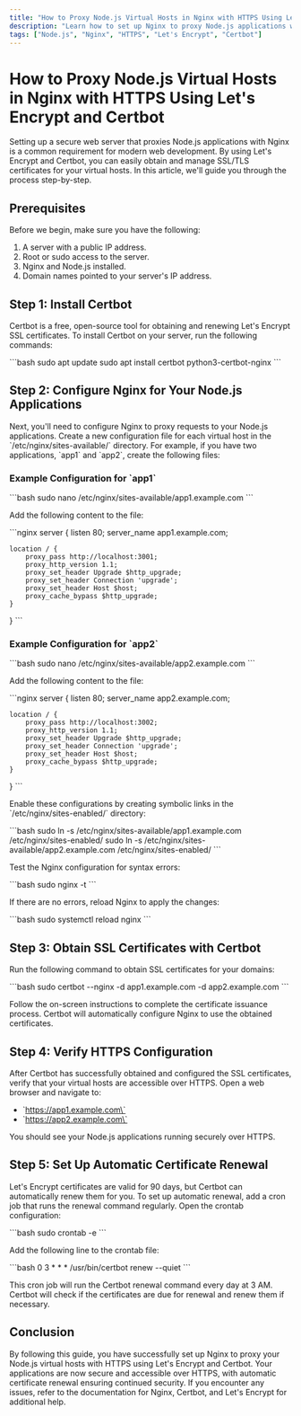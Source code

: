 ```yaml
---
title: "How to Proxy Node.js Virtual Hosts in Nginx with HTTPS Using Let's Encrypt and Certbot"
description: "Learn how to set up Nginx to proxy Node.js applications with HTTPS using Let's Encrypt and Certbot. Follow this step-by-step guide for a secure and efficient configuration."
tags: ["Node.js", "Nginx", "HTTPS", "Let's Encrypt", "Certbot"]
---
```


# How to Proxy Node.js Virtual Hosts in Nginx with HTTPS Using Let's Encrypt and Certbot

Setting up a secure web server that proxies Node.js applications with Nginx is a common requirement for modern web development. By using Let's Encrypt and Certbot, you can easily obtain and manage SSL/TLS certificates for your virtual hosts. In this article, we'll guide you through the process step-by-step.

## Prerequisites

Before we begin, make sure you have the following:

1. A server with a public IP address.
2. Root or sudo access to the server.
3. Nginx and Node.js installed.
4. Domain names pointed to your server's IP address.

## Step 1: Install Certbot

Certbot is a free, open-source tool for obtaining and renewing Let's Encrypt SSL certificates. To install Certbot on your server, run the following commands:

\`\`\`bash
sudo apt update
sudo apt install certbot python3-certbot-nginx
\`\`\`

## Step 2: Configure Nginx for Your Node.js Applications

Next, you'll need to configure Nginx to proxy requests to your Node.js applications. Create a new configuration file for each virtual host in the \`/etc/nginx/sites-available/\` directory. For example, if you have two applications, \`app1\` and \`app2\`, create the following files:

### Example Configuration for \`app1\`

\`\`\`bash
sudo nano /etc/nginx/sites-available/app1.example.com
\`\`\`

Add the following content to the file:

\`\`\`nginx
server {
    listen 80;
    server_name app1.example.com;

    location / {
        proxy_pass http://localhost:3001;
        proxy_http_version 1.1;
        proxy_set_header Upgrade $http_upgrade;
        proxy_set_header Connection 'upgrade';
        proxy_set_header Host $host;
        proxy_cache_bypass $http_upgrade;
    }
}
\`\`\`

### Example Configuration for \`app2\`

\`\`\`bash
sudo nano /etc/nginx/sites-available/app2.example.com
\`\`\`

Add the following content to the file:

\`\`\`nginx
server {
    listen 80;
    server_name app2.example.com;

    location / {
        proxy_pass http://localhost:3002;
        proxy_http_version 1.1;
        proxy_set_header Upgrade $http_upgrade;
        proxy_set_header Connection 'upgrade';
        proxy_set_header Host $host;
        proxy_cache_bypass $http_upgrade;
    }
}
\`\`\`

Enable these configurations by creating symbolic links in the \`/etc/nginx/sites-enabled/\` directory:

\`\`\`bash
sudo ln -s /etc/nginx/sites-available/app1.example.com /etc/nginx/sites-enabled/
sudo ln -s /etc/nginx/sites-available/app2.example.com /etc/nginx/sites-enabled/
\`\`\`

Test the Nginx configuration for syntax errors:

\`\`\`bash
sudo nginx -t
\`\`\`

If there are no errors, reload Nginx to apply the changes:

\`\`\`bash
sudo systemctl reload nginx
\`\`\`

## Step 3: Obtain SSL Certificates with Certbot

Run the following command to obtain SSL certificates for your domains:

\`\`\`bash
sudo certbot --nginx -d app1.example.com -d app2.example.com
\`\`\`

Follow the on-screen instructions to complete the certificate issuance process. Certbot will automatically configure Nginx to use the obtained certificates.

## Step 4: Verify HTTPS Configuration

After Certbot has successfully obtained and configured the SSL certificates, verify that your virtual hosts are accessible over HTTPS. Open a web browser and navigate to:

- \`https://app1.example.com\`
- \`https://app2.example.com\`

You should see your Node.js applications running securely over HTTPS.

## Step 5: Set Up Automatic Certificate Renewal

Let's Encrypt certificates are valid for 90 days, but Certbot can automatically renew them for you. To set up automatic renewal, add a cron job that runs the renewal command regularly. Open the crontab configuration:

\`\`\`bash
sudo crontab -e
\`\`\`

Add the following line to the crontab file:

\`\`\`bash
0 3 * * * /usr/bin/certbot renew --quiet
\`\`\`

This cron job will run the Certbot renewal command every day at 3 AM. Certbot will check if the certificates are due for renewal and renew them if necessary.

## Conclusion

By following this guide, you have successfully set up Nginx to proxy your Node.js virtual hosts with HTTPS using Let's Encrypt and Certbot. Your applications are now secure and accessible over HTTPS, with automatic certificate renewal ensuring continued security. If you encounter any issues, refer to the documentation for Nginx, Certbot, and Let's Encrypt for additional help.
